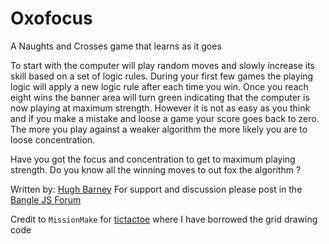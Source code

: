 # Oxofocus

A Naughts and Crosses game that learns as it goes

To start with the computer will play random moves and slowly increase
its skill based on a set of logic rules.  During your first few games
the playing logic will apply a new logic rule after each time you
win.  Once you reach eight wins the banner area will turn green
indicating that the computer is now playing at maximum strength.
However it is not as easy as you think and if you make a mistake and
loose a game your score goes back to zero.  The more you play against
a weaker algorithm the more likely you are to loose concentration.

Have you got the focus and concentration to get to maximum playing
strength.  Do you know all the winning moves to out fox the algorithm
?

Written by: [Hugh Barney](https://github.com/hughbarney) For support
and discussion please post in the [Bangle JS
Forum](http://forum.espruino.com/microcosms/1424/)

Credit to `MissionMake` for
[tictactoe](https://banglejs.com/apps/?id=tictactoe) where I have
borrowed the grid drawing code

